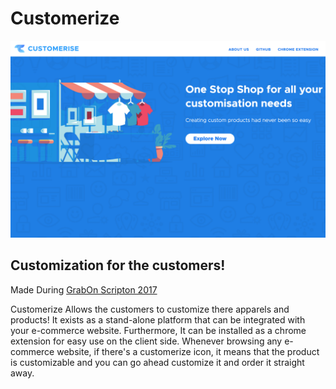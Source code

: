 # Customerize
![Homepage](https://raw.githubusercontent.com/dewana-dewan/customerize/master/ext/assets/homepage.png)


## Customization for the customers!
Made During [GrabOn Scripton 2017](https://hackerbay.co/user#/challenges/scripton/)

Customerize Allows the customers to customize there apparels and products! It exists as a stand-alone platform that can be integrated with your e-commerce website. Furthermore, It can be installed as a chrome extension for easy use on the client side. Whenever browsing any e-commerce website, if there's a customerize icon, it means that the product is customizable and you can go ahead customize it and order it straight away.
